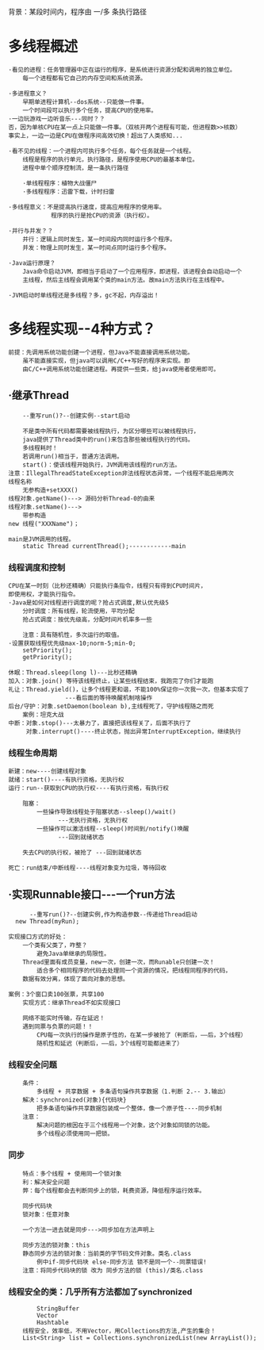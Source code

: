 背景：某段时间内，程序由 一/多 条执行路径
    
# 多线程概述
    ·看见的进程：任务管理器中正在运行的程序，是系统进行资源分配和调用的独立单位。
        每一个进程都有它自己的内存空间和系统资源。
    
    ·多进程意义？
        早期单进程计算机--dos系统--只能做一件事。
        一个时间段可以执行多个任务，提高CPU的使用率。
    ·一边玩游戏一边听音乐---同时？？
    否，因为单核CPU在某一点上只能做一件事。（双核开两个进程有可能，但进程数>>核数）
    事实上，一边一边是CPU在做程序间高效切换！超出了人类感知...
        
    ·看不见的线程：一个进程内可执行多个任务，每个任务就是一个线程。
        线程是程序的执行单元，执行路径，是程序使用CPU的最基本单位。
        进程中单个顺序控制流，是一条执行路径
        
        ·单线程程序：植物大战僵尸
        ·多线程程序：迅雷下载，计时扫雷
    
    ·多线程意义：不是提高执行速度，提高应用程序的使用率。
                程序的执行是抢CPU的资源（执行权）。
    
    ·并行与并发？？
        并行：逻辑上同时发生，某一时间段内同时运行多个程序。
        并发：物理上同时发生，某一时间点同时运行多个程序。
    
    ·Java运行原理？
        Java命令启动JVM，即相当于启动了一个应用程序，即进程，该进程会自动启动一个
        主线程，然后主线程会调用某个类的main方法。故main方法执行在主线程中。
    
    ·JVM启动时单线程还是多线程？多，gc不起，内存溢出！        
        
# 多线程实现--4种方式？
    前提：先调用系统功能创建一个进程，但Java不能直接调用系统功能。
        虽不能直接实现，但java可以调用C/C++写好的程序来实现。即
        由C/C++调用系统功能创建进程。再提供一些类，给java使用者使用即可。
    
##    ·继承Thread
        --重写run()?--创建实例--start启动
          
        不是类中所有代码都需要被线程执行，为区分哪些可以被线程执行，
        java提供了Thread类中的run()来包含那些被线程执行的代码。
        多线程耗时！
        若调用run()相当于，普通方法调用。
        start()：使该线程开始执行，JVM调用该线程的run方法。
    注意：IllegalThreadStateException非法线程状态异常，一个线程不能启用两次
    线程名称
        无参构造+setXXX()
    线程对象.getName()---> 源码分析Thread-0的由来
    线程对象.setName()--->
        带参构造
    new 线程("XXXName")；
    
    main是JVM调用的线程。
        static Thread currentThread();------------main
            
### 线程调度和控制
    CPU在某一时刻（比秒还精确）只能执行条指令，线程只有得到CPU时间片，
    即使用权，才能执行指令。
    ·Java是如何对线程进行调度的呢？抢占式调度,默认优先级5
        分时调度：所有线程，轮流使用，平均分配
        抢占式调度：按优先级高，分配时间片机率多一些
        
        注意：具有随机性，多次运行的取值。
    ·设置获取线程优先级max-10;norm-5;min-0;
        setPriority();
        getPriority();
    
    休眠：Thread.sleep(long l)---比秒还精确
    加入：对象.join() 等待该线程终止，让某些线程结束，我跑完了你们才能跑
    礼让：Thread.yield()，让多个线程更和谐，不能100%保证你一次我一次，但基本实现了
                    ---看后面的等待唤醒机制啥操作
    后台/守护：对象.setDaemon(boolean b),主线程死了，守护线程随之而死
        案例：坦克大战
    中断：对象.stop()---太暴力了，直接把该线程关了，后面不执行了
         对象.interrupt()----终止状态，抛出异常InterruptException，继续执行
    
### 线程生命周期
    新建：new----创建线程对象
    就绪：start()----有执行资格，无执行权
    运行：run--获取到CPU的执行权----有执行资格，有执行权
    
        阻塞：
            一些操作导致线程处于阻塞状态--sleep()/wait()
                  ---无执行资格，无执行权
            一些操作可以激活线程--sleep()时间到/notify()唤醒
                  ---回到就绪状态
                  
        失去CPU的执行权，被抢了 ---回到就绪状态
         
    死亡：run结束/中断线程----线程对象变为垃圾，等待回收
    
##    ·实现Runnable接口---一个run方法    
          --重写run()?--创建实例,作为构造参数--传递给Thread启动
      new Thread(myRun);    
           
    实现接口方式的好处：
        一个类有父类了，咋整？
            避免Java单继承的局限性。
        Thread里面有成员变量，new一次，创建一次，而Runable只创建一次！
            适合多个相同程序的代码去处理同一个资源的情况，把线程同程序的代码，
        数据有效分离，体现了面向对象的思想。
        
    案例：3个窗口卖100张票，共享100
        实现方式：继承Thread不如实现接口
        
        网络不能实时传输，存在延迟！
        遇到同票与负票的问题！！
            CPU每一次执行的操作是原子性的，在某一步被抢了（判断后，——后，3个线程）
            随机性和延迟（判断后，——后，3个线程可能都进来了）
            
### 线程安全问题
        条件：
            多线程 + 共享数据 + 多条语句操作共享数据（1.判断 2.-- 3.输出）
        解决：synchronized(对象){代码块}
            把多条语句操作共享数据包装成一个整体，像一个原子性----同步机制
        注意：
            解决问题的根因在于三个线程用一个对象，这个对象如同锁的功能。
            多个线程必须使用同一把锁。
### 同步
        特点：多个线程 + 使用同一个锁对象
        利：解决安全问题
        弊：每个线程都会去判断同步上的锁，耗费资源，降低程序运行效率。
        
        同步代码块
        锁对象：任意对象
        
        一个方法一进去就是同步--->同步加在方法声明上
        
        同步方法的锁对象：this
        静态同步方法的锁对象：当前类的字节码文件对象。类名.class
            例中if-同步代码块 else-同步方法 锁不是同一个--同票错误!
        注意：将同步代码块的锁 改为 同步方法的锁 (this)/类名.class
        
###     线程安全的类：几乎所有方法都加了synchronized
            StringBuffer 
            Vector
            Hashtable
        线程安全，效率低，不用Vector，用Collections的方法,产生的集合！
        List<String> list = Collections.synchronizedList(new ArrayList());